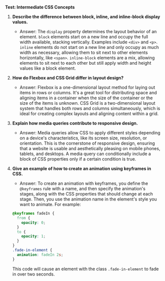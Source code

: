 **Test: Intermediate CSS Concepts**

1. **Describe the difference between block, inline, and inline-block display values.**

   - Answer: The `display` property determines the layout behavior of an element. `block` elements start on a new line and occupy the full width available, stacking vertically. Examples include `<div>` and `<p>`. `inline` elements do not start on a new line and only occupy as much width as necessary, allowing them to sit next to other elements horizontally, like `<span>`. `inline-block` elements are a mix, allowing elements to sit next to each other but still apply width and height values like a block element.

2. **How do Flexbox and CSS Grid differ in layout design?**

   - Answer: Flexbox is a one-dimensional layout method for laying out items in rows or columns. It's a great tool for distributing space and aligning items in a container when the size of the container or the size of the items is unknown. CSS Grid is a two-dimensional layout system that handles both rows and columns simultaneously, which is ideal for creating complex layouts and aligning content within a grid.

3. **Explain how media queries contribute to responsive design.**

   - Answer: Media queries allow CSS to apply different styles depending on a device's characteristics, like its screen size, resolution, or orientation. This is the cornerstone of responsive design, ensuring that a website is usable and aesthetically pleasing on mobile phones, tablets, and desktops. A media query can conditionally include a block of CSS properties only if a certain condition is true.

4. **Give an example of how to create an animation using keyframes in CSS.**

   - Answer: To create an animation with keyframes, you define the `@keyframes` rule with a name, and then specify the animation's stages, along with the CSS properties that should change at each stage. Then, you use the animation name in the element's style you want to animate. For example:

   ```css
   @keyframes fadeIn {
     from {
       opacity: 0;
     }
     to {
       opacity: 1;
     }
   }
   .fade-in-element {
     animation: fadeIn 2s;
   }
   ```

   This code will cause an element with the class `.fade-in-element` to fade in over two seconds.
